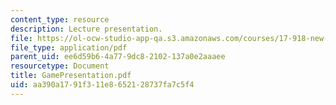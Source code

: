 ```yaml
---
content_type: resource
description: Lecture presentation.
file: https://ol-ocw-studio-app-qa.s3.amazonaws.com/courses/17-918-new-global-agenda-exploring-21st-century-challenges-through-innovations-in-information-technologies-january-iap-2006/aa390a1791f311e8652128737fa7c5f4_GamePresentation.pdf
file_type: application/pdf
parent_uid: ee6d59b6-4a77-9dc8-2102-137a0e2aaaee
resourcetype: Document
title: GamePresentation.pdf
uid: aa390a17-91f3-11e8-6521-28737fa7c5f4
---
```

